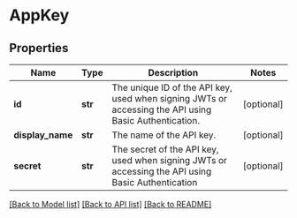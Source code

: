 # AppKey

## Properties
Name | Type | Description | Notes
------------ | ------------- | ------------- | -------------
**id** | **str** | The unique ID of the API key, used when signing JWTs or accessing the API using Basic Authentication. | [optional] 
**display_name** | **str** | The name of the API key. | [optional] 
**secret** | **str** | The secret of the API key, used when signing JWTs or accessing the API using Basic Authentication | [optional] 

[[Back to Model list]](../README.md#documentation-for-models) [[Back to API list]](../README.md#documentation-for-api-endpoints) [[Back to README]](../README.md)


